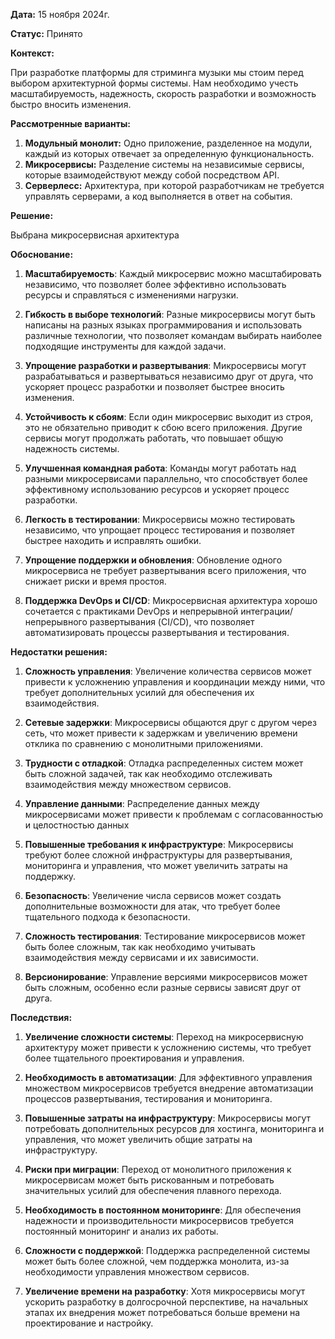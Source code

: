 
**Дата:** 15 ноября 2024г.

**Статус:** Принято

**Контекст:** 

При разработке платформы для стриминга музыки мы стоим перед выбором архитектурной формы системы. Нам необходимо учесть масштабируемость, надежность, скорость разработки и возможность быстро вносить изменения.

**Рассмотренные варианты:**

1. **Модульный монолит:** Одно приложение, разделенное на модули, каждый из которых отвечает за определенную функциональность.
2. **Микросервисы:** Разделение системы на независимые сервисы, которые взаимодействуют между собой посредством API.
3. **Серверлесс:** Архитектура, при которой разработчикам не требуется управлять серверами, а код выполняется в ответ на события.

**Решение:**

Выбрана микросервисная архитектура

**Обоснование:**

1. **Масштабируемость**: Каждый микросервис можно масштабировать независимо, что позволяет более эффективно использовать ресурсы и справляться с изменениями нагрузки.

2. **Гибкость в выборе технологий**: Разные микросервисы могут быть написаны на разных языках программирования и использовать различные технологии, что позволяет командам выбирать наиболее подходящие инструменты для каждой задачи.

3. **Упрощение разработки и развертывания**: Микросервисы могут разрабатываться и развертываться независимо друг от друга, что ускоряет процесс разработки и позволяет быстрее вносить изменения.

4. **Устойчивость к сбоям**: Если один микросервис выходит из строя, это не обязательно приводит к сбою всего приложения. Другие сервисы могут продолжать работать, что повышает общую надежность системы.

5. **Улучшенная командная работа**: Команды могут работать над разными микросервисами параллельно, что способствует более эффективному использованию ресурсов и ускоряет процесс разработки.

6. **Легкость в тестировании**: Микросервисы можно тестировать независимо, что упрощает процесс тестирования и позволяет быстрее находить и исправлять ошибки.

7. **Упрощение поддержки и обновления**: Обновление одного микросервиса не требует развертывания всего приложения, что снижает риски и время простоя.

8. **Поддержка DevOps и CI/CD**: Микросервисная архитектура хорошо сочетается с практиками DevOps и непрерывной интеграции/непрерывного развертывания (CI/CD), что позволяет автоматизировать процессы развертывания и тестирования.

**Недостатки решения:**


1. **Сложность управления**: Увеличение количества сервисов может привести к усложнению управления и координации между ними, что требует дополнительных усилий для обеспечения их взаимодействия.

2. **Сетевые задержки**: Микросервисы общаются друг с другом через сеть, что может привести к задержкам и увеличению времени отклика по сравнению с монолитными приложениями.

3. **Трудности с отладкой**: Отладка распределенных систем может быть сложной задачей, так как необходимо отслеживать взаимодействия между множеством сервисов.

4. **Управление данными**: Распределение данных между микросервисами может привести к проблемам с согласованностью и целостностью данных

5. **Повышенные требования к инфраструктуре**: Микросервисы требуют более сложной инфраструктуры для развертывания, мониторинга и управления, что может увеличить затраты на поддержку.

6. **Безопасность**: Увеличение числа сервисов может создать дополнительные возможности для атак, что требует более тщательного подхода к безопасности.

7. **Сложность тестирования**: Тестирование микросервисов может быть более сложным, так как необходимо учитывать взаимодействия между сервисами и их зависимости.

8. **Версионирование**: Управление версиями микросервисов может быть сложным, особенно если разные сервисы зависят друг от друга.

**Последствия:**

1. **Увеличение сложности системы**: Переход на микросервисную архитектуру может привести к усложнению системы, что требует более тщательного проектирования и управления.

2. **Необходимость в автоматизации**: Для эффективного управления множеством микросервисов требуется внедрение автоматизации процессов развертывания, тестирования и мониторинга.

3. **Повышенные затраты на инфраструктуру**: Микросервисы могут потребовать дополнительных ресурсов для хостинга, мониторинга и управления, что может увеличить общие затраты на инфраструктуру.

4. **Риски при миграции**: Переход от монолитного приложения к микросервисам может быть рискованным и потребовать значительных усилий для обеспечения плавного перехода.

5. **Необходимость в постоянном мониторинге**: Для обеспечения надежности и производительности микросервисов требуется постоянный мониторинг и анализ их работы.

6. **Сложности с поддержкой**: Поддержка распределенной системы может быть более сложной, чем поддержка монолита, из-за необходимости управления множеством сервисов.

7. **Увеличение времени на разработку**: Хотя микросервисы могут ускорить разработку в долгосрочной перспективе, на начальных этапах их внедрения может потребоваться больше времени на проектирование и настройку.

